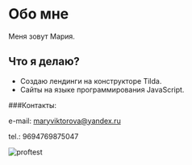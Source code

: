 # Обо мне
Меня зовут Мария.

## Что я делаю?
- Создаю лендинги на конструкторе Tilda.
- Сайты на языке программирования JavaScript.

###Контакты: 

e-mail: maryviktorova@yandex.ru

tel.: 9694769875047

![proftest](https://github.com/MariaMartyanova/MySite/assets/143493170/2d351d5f-1c95-4b99-8f18-f03d44c9bae8)

